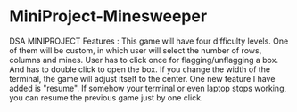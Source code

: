 # MiniProject-Minesweeper
DSA MINIPROJECT
Features :
   This game will have four difficulty levels. One of them will be custom, in which user will select the number of rows, columns and mines.
   User has to click once for flagging/unflagging a box. And has to double click to open the box.
   If you change the width of the terminal, the game will adjust itself to the center.
   One new feature I have added is "resume". If somehow your terminal or even laptop stops working, you can resume the previous game just by one click.
   

